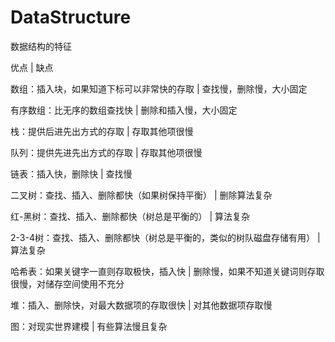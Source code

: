 # DataStructure

数据结构的特征

优点  |  缺点

数组：插入块，如果知道下标可以非常快的存取  |  查找慢，删除慢，大小固定

有序数组：比无序的数组查找快  |  删除和插入慢，大小固定

栈：提供后进先出方式的存取  |  存取其他项很慢

队列：提供先进先出方式的存取  |  存取其他项很慢

链表：插入快，删除快  |  查找慢

二叉树：查找、插入、删除都快（如果树保持平衡）  |   删除算法复杂

红-黑树：查找、插入、删除都快（树总是平衡的）  |   算法复杂

2-3-4树：查找、插入、删除都快（树总是平衡的，类似的树队磁盘存储有用）  |   算法复杂

哈希表：如果关键字一直则存取极快，插入快  |  删除慢，如果不知道关键词则存取很慢，对储存空间使用不充分

堆：插入、删除快，对最大数据项的存取很快  |  对其他数据项存取慢

图：对现实世界建模  |  有些算法慢且复杂

